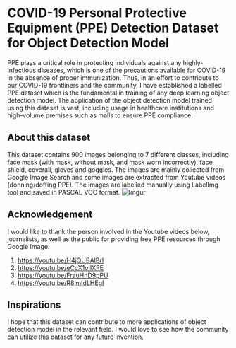 # COVID-19 Personal Protective Equipment (PPE) Detection Dataset for Object Detection Model
PPE plays a critical role in protecting individuals against any highly-infectious diseases, which is one of the precautions available for COVID-19 in the absence of proper immunization. Thus, in an effort to contribute to our COVID-19 frontliners and the community, I have established a labelled PPE dataset which is the fundamental in training of any deep learning object detection model. The application of the object detection model trained using this dataset is vast, including usage in healthcare institutions and high-volume premises such as malls to ensure PPE compliance. 

## About this dataset
This dataset contains 900 images belonging to 7 different classes, including face mask (with mask, without mask, and mask worn incorrectly), face shield, coverall, gloves and goggles. The images are mainly collected from Google Image Search and some images are extracted from Youtube videos (donning/doffing PPE). The images are labelled manually using LabelImg tool and saved in PASCAL VOC format. 
![Imgur](https://i.imgur.com/6HFG87u.png)

## Acknowledgement
I would like to thank the person involved in the Youtube videos below, journalists, as well as the public for providing free PPE resources through Google Image. 

1. https://youtu.be/H4jQUBAlBrI
2. https://youtu.be/eCcX1oIIXPE
3. https://youtu.be/FrauHnD9pPU
4. https://youtu.be/R8lmIdLHEgI

## Inspirations
I hope that this dataset can contribute to more applications of object detection model in the relevant field. I would love to see how the community can utilize this dataset for any future invention. 
